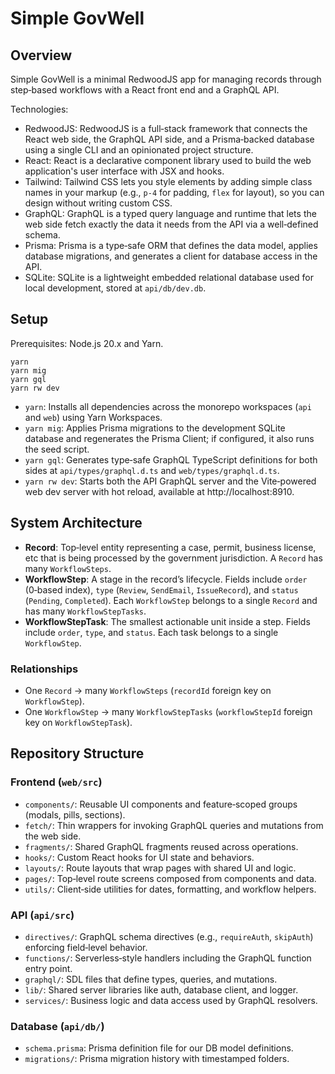 # Simple GovWell

## Overview

Simple GovWell is a minimal RedwoodJS app for managing records through step‑based workflows with a React front end and a GraphQL API.

Technologies:
- RedwoodJS: RedwoodJS is a full‑stack framework that connects the React web side, the GraphQL API side, and a Prisma‑backed database using a single CLI and an opinionated project structure.
- React: React is a declarative component library used to build the web application's user interface with JSX and hooks.
- Tailwind: Tailwind CSS lets you style elements by adding simple class names in your markup (e.g., `p-4` for padding, `flex` for layout), so you can design without writing custom CSS.
- GraphQL: GraphQL is a typed query language and runtime that lets the web side fetch exactly the data it needs from the API via a well‑defined schema.
- Prisma: Prisma is a type‑safe ORM that defines the data model, applies database migrations, and generates a client for database access in the API.
- SQLite: SQLite is a lightweight embedded relational database used for local development, stored at `api/db/dev.db`.

## Setup

Prerequisites: Node.js 20.x and Yarn.

```
yarn
yarn mig
yarn gql
yarn rw dev
```

- `yarn`: Installs all dependencies across the monorepo workspaces (`api` and `web`) using Yarn Workspaces.
- `yarn mig`: Applies Prisma migrations to the development SQLite database and regenerates the Prisma Client; if configured, it also runs the seed script.
- `yarn gql`: Generates type‑safe GraphQL TypeScript definitions for both sides at `api/types/graphql.d.ts` and `web/types/graphql.d.ts`.
- `yarn rw dev`: Starts both the API GraphQL server and the Vite‑powered web dev server with hot reload, available at http://localhost:8910.

## System Architecture

- **Record**: Top‑level entity representing a case, permit, business license, etc that is being processed by the government jurisdiction. A `Record` has many `WorkflowSteps`.
- **WorkflowStep**: A stage in the record’s lifecycle. Fields include `order` (0‑based index), `type` (`Review`, `SendEmail`, `IssueRecord`), and `status` (`Pending`, `Completed`). Each `WorkflowStep` belongs to a single `Record` and has many `WorkflowStepTasks`.
- **WorkflowStepTask**: The smallest actionable unit inside a step. Fields include `order`, `type`, and `status`. Each task belongs to a single `WorkflowStep`.

### Relationships
  - One `Record` → many `WorkflowSteps` (`recordId` foreign key on `WorkflowStep`).
  - One `WorkflowStep` → many `WorkflowStepTasks` (`workflowStepId` foreign key on `WorkflowStepTask`).

## Repository Structure

### Frontend (`web/src`)
 - `components/`: Reusable UI components and feature‑scoped groups (modals, pills, sections).
 - `fetch/`: Thin wrappers for invoking GraphQL queries and mutations from the web side.
 - `fragments/`: Shared GraphQL fragments reused across operations.
 - `hooks/`: Custom React hooks for UI state and behaviors.
 - `layouts/`: Route layouts that wrap pages with shared UI and logic.
 - `pages/`: Top‑level route screens composed from components and data.
 - `utils/`: Client‑side utilities for dates, formatting, and workflow helpers.

### API (`api/src`)
 - `directives/`: GraphQL schema directives (e.g., `requireAuth`, `skipAuth`) enforcing field‑level behavior.
 - `functions/`: Serverless‑style handlers including the GraphQL function entry point.
 - `graphql/`: SDL files that define types, queries, and mutations.
 - `lib/`: Shared server libraries like auth, database client, and logger.
 - `services/`: Business logic and data access used by GraphQL resolvers.

### Database (`api/db/`)
 - `schema.prisma`: Prisma definition file for our DB model definitions.
 - `migrations/`: Prisma migration history with timestamped folders.
